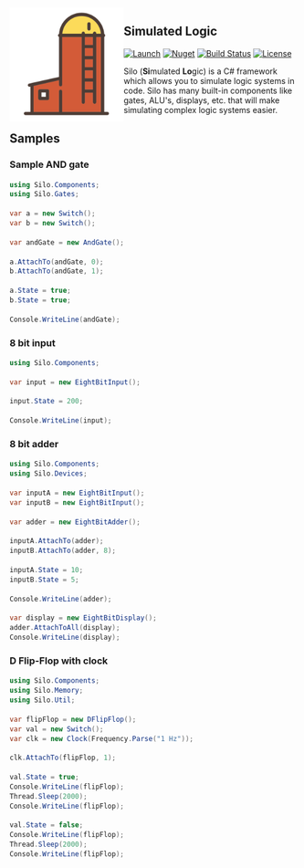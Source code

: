 <img src="assets/logo.png" alt="logo" width="200" align="left"/>

## Simulated Logic

[![Launch](https://img.shields.io/badge/launch-dotnetfiddle-orange.svg)](https://dotnetfiddle.net/bYoTBH)
[![Nuget](https://img.shields.io/nuget/v/Silo.svg?color=blue)](https://nuget.org/packages/Silo/)
[![Build Status](https://travis-ci.org/Azer0s/Silo.svg?branch=master)](https://travis-ci.org/Azer0s/Silo)
[![License](https://img.shields.io/github/license/Azer0s/Silo.svg)](https://github.com/Azer0s/Silo/blob/master/LICENSE)

Silo (**Si**mulated **Lo**gic) is a C# framework which allows you to simulate logic systems in code. Silo has many built-in components like gates, ALU's, displays, etc. that will make simulating complex logic systems easier.

## Samples

### Sample AND gate

```cs
using Silo.Components;
using Silo.Gates;

var a = new Switch();
var b = new Switch();

var andGate = new AndGate();

a.AttachTo(andGate, 0);
b.AttachTo(andGate, 1);

a.State = true;
b.State = true;

Console.WriteLine(andGate);

```

### 8 bit input

```cs
using Silo.Components;

var input = new EightBitInput();

input.State = 200;

Console.WriteLine(input);
```

### 8 bit adder

```cs
using Silo.Components;
using Silo.Devices;

var inputA = new EightBitInput();
var inputB = new EightBitInput();

var adder = new EightBitAdder();

inputA.AttachTo(adder);
inputB.AttachTo(adder, 8);

inputA.State = 10;
inputB.State = 5;

Console.WriteLine(adder);

var display = new EightBitDisplay();
adder.AttachToAll(display);
Console.WriteLine(display);

```

### D Flip-Flop with clock

```cs
using Silo.Components;
using Silo.Memory;
using Silo.Util;

var flipFlop = new DFlipFlop();
var val = new Switch();
var clk = new Clock(Frequency.Parse("1 Hz"));

clk.AttachTo(flipFlop, 1);

val.State = true;
Console.WriteLine(flipFlop);
Thread.Sleep(2000);
Console.WriteLine(flipFlop);

val.State = false;
Console.WriteLine(flipFlop);
Thread.Sleep(2000);
Console.WriteLine(flipFlop);
```
